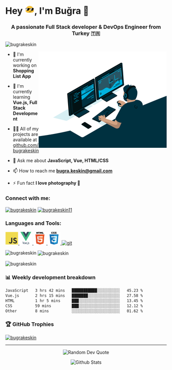 # Hey <img src="https://raw.githubusercontent.com/bugrakeskin/bugrakeskin/main/assets/cool.gif" width="30px">, I'm Buğra 👋

<h3 align="center">A passionate Full Stack developer & DevOps Engineer from Turkey 🇹🇷</h3>

<p align="left"> <img src="https://komarev.com/ghpvc/?username=bugrakeskin&label=Profile%20views&color=0e75b6&style=flat" alt="bugrakeskin" /> </p>

<img align="right" alt="Coding" width="400" src="https://raw.githubusercontent.com/bugrakeskin/bugrakeskin/main/assets/code.gif">

- 🔭 I'm currently working on **Shopping List App**

- 🌱 I'm currently learning **Vue.js, Full Stack Development**

- 👨‍💻 All of my projects are available at [github.com/bugrakeskin](github.com/bugrakeskin)

- 💬 Ask me about **JavaScript, Vue, HTML/CSS**

- 📫 How to reach me **bugra.keskin@gmail.com**

- ⚡ Fun fact **I love photography 📸**

<h3 align="left">Connect with me:</h3>
<p align="left">
<a href="https://www.linkedin.com/in/bu%C4%9Fra-keskin-29057538/" target="blank"><img align="center" src="https://raw.githubusercontent.com/rahuldkjain/github-profile-readme-generator/master/src/images/icons/Social/linked-in-alt.svg" alt="bugrakeskin" height="30" width="40" /></a>
<a href="https://x.com/bugrakeskin11" target="blank"><img align="center" src="https://raw.githubusercontent.com/rahuldkjain/github-profile-readme-generator/master/src/images/icons/Social/twitter.svg" alt="bugrakeskin11" height="30" width="40" /></a>
</p>

<h3 align="left">Languages and Tools:</h3>
<p align="left">
    <a href="https://developer.mozilla.org/en-US/docs/Web/JavaScript" target="_blank"> 
        <img src="https://raw.githubusercontent.com/devicons/devicon/master/icons/javascript/javascript-original.svg" alt="javascript" width="40" height="40"/> 
    </a>
    <a href="https://vuejs.org/" target="_blank"> 
        <img src="https://raw.githubusercontent.com/devicons/devicon/master/icons/vuejs/vuejs-original-wordmark.svg" alt="vuejs" width="40" height="40"/> 
    </a>
    <a href="https://www.w3.org/html/" target="_blank"> 
        <img src="https://raw.githubusercontent.com/devicons/devicon/master/icons/html5/html5-original-wordmark.svg" alt="html5" width="40" height="40"/> 
    </a>
    <a href="https://www.w3schools.com/css/" target="_blank"> 
        <img src="https://raw.githubusercontent.com/devicons/devicon/master/icons/css3/css3-original-wordmark.svg" alt="css3" width="40" height="40"/> 
    </a>
    <a href="https://git-scm.com/" target="_blank"> 
        <img src="https://www.vectorlogo.zone/logos/git-scm/git-scm-icon.svg" alt="git" width="40" height="40"/> 
    </a>
</p>

<p><img align="left" src="https://github-readme-stats-sigma-five.vercel.app/api/top-langs?username=bugrakeskin&show_icons=true&locale=en&layout=compact&theme=radical" alt="bugrakeskin" /></p>

<p>&nbsp;<img align="center" src="https://github-readme-stats-sigma-five.vercel.app/api?username=bugrakeskin&show_icons=true&locale=en&theme=radical" alt="bugrakeskin" /></p>

<p><img align="center" src="https://streak-stats.demolab.com?user=bugrakeskin&theme=radical" alt="bugrakeskin" /></p>

### 📊 Weekly development breakdown

<!--START_SECTION:waka-->

```text
JavaScript   3 hrs 42 mins   ███████████░░░░░░░░░░   45.23 %
Vue.js       2 hrs 15 mins   ███████░░░░░░░░░░░░░░   27.58 %
HTML         1 hr 5 mins     ███░░░░░░░░░░░░░░░░░░   13.45 %
CSS          59 mins         ███░░░░░░░░░░░░░░░░░░   12.12 %
Other        8 mins          ░░░░░░░░░░░░░░░░░░░░░   01.62 %
```

<!--END_SECTION:waka-->

### 🏆 GitHub Trophies

<p align="left">
  <a href="https://github.com/ryo-ma/github-profile-trophy">
    <img src="https://github-profile-trophy.vercel.app/?username=bugrakeskin&theme=radical&no-frame=false&no-bg=true&margin-w=4" alt="bugrakeskin" />
  </a>
</p>

---

<p align="center">
  <img src="https://quotes-github-readme.vercel.app/api?type=horizontal&theme=radical" alt="Random Dev Quote"/>
</p>

<p align="center">
  <img src="https://raw.githubusercontent.com/bugrakeskin/bugrakeskin/main/assets/wave.svg" alt="Github Stats" />
</p>
